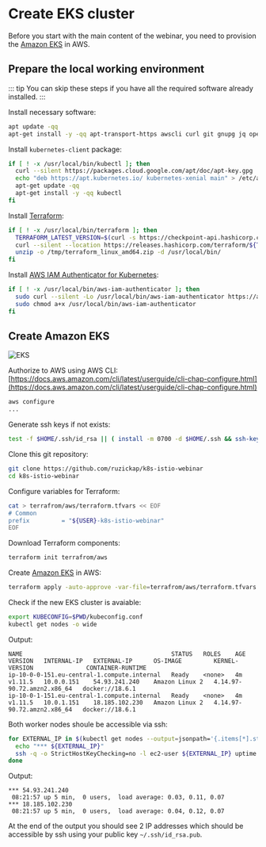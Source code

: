 # Create EKS cluster

Before you start with the main content of the webinar, you need to provision
the [Amazon EKS](https://aws.amazon.com/eks/) in AWS.

## Prepare the local working environment

::: tip
You can skip these steps if you have all the required software already
installed.
:::

Install necessary software:

```bash
apt update -qq
apt-get install -y -qq apt-transport-https awscli curl git gnupg jq openssh-client psmisc siege sudo unzip vim > /dev/null
```

Install `kubernetes-client` package:

```bash
if [ ! -x /usr/local/bin/kubectl ]; then
  curl --silent https://packages.cloud.google.com/apt/doc/apt-key.gpg | apt-key add -
  echo "deb https://apt.kubernetes.io/ kubernetes-xenial main" > /etc/apt/sources.list.d/kubernetes.list
  apt-get update -qq
  apt-get install -y -qq kubectl
fi
```

Install [Terraform](https://www.terraform.io/):

```bash
if [ ! -x /usr/local/bin/terraform ]; then
  TERRAFORM_LATEST_VERSION=$(curl -s https://checkpoint-api.hashicorp.com/v1/check/terraform | jq -r -M ".current_version")
  curl --silent --location https://releases.hashicorp.com/terraform/${TERRAFORM_LATEST_VERSION}/terraform_${TERRAFORM_LATEST_VERSION}_linux_amd64.zip --output /tmp/terraform_linux_amd64.zip
  unzip -o /tmp/terraform_linux_amd64.zip -d /usr/local/bin/
fi
```

Install [AWS IAM Authenticator for Kubernetes](https://github.com/kubernetes-sigs/aws-iam-authenticator):

```bash
if [ ! -x /usr/local/bin/aws-iam-authenticator ]; then
  sudo curl --silent -Lo /usr/local/bin/aws-iam-authenticator https://amazon-eks.s3-us-west-2.amazonaws.com/1.11.5/2018-12-06/bin/linux/amd64/aws-iam-authenticator
  sudo chmod a+x /usr/local/bin/aws-iam-authenticator
fi
```

## Create Amazon EKS

![EKS](https://raw.githubusercontent.com/aws-samples/eks-workshop/master/static/images/3-service-animated.gif
"EKS")

Authorize to AWS using AWS CLI: [https://docs.aws.amazon.com/cli/latest/userguide/cli-chap-configure.html](https://docs.aws.amazon.com/cli/latest/userguide/cli-chap-configure.html)

```bash
aws configure
...
```

Generate ssh keys if not exists:

```bash
test -f $HOME/.ssh/id_rsa || ( install -m 0700 -d $HOME/.ssh && ssh-keygen -b 2048 -t rsa -f $HOME/.ssh/id_rsa -q -N "" )
```

Clone this git repository:

```bash
git clone https://github.com/ruzickap/k8s-istio-webinar
cd k8s-istio-webinar
```

Configure variables for Terraform:

```bash
cat > terrafrom/aws/terraform.tfvars << EOF
# Common
prefix         = "${USER}-k8s-istio-webinar"
EOF
```

Download Terraform components:

```bash
terraform init terrafrom/aws
```

Create [Amazon EKS](https://aws.amazon.com/eks/) in AWS:

```bash
terraform apply -auto-approve -var-file=terrafrom/aws/terraform.tfvars terrafrom/aws
```

Check if the new EKS cluster is avaiable:

```bash
export KUBECONFIG=$PWD/kubeconfig.conf
kubectl get nodes -o wide
```

Output:

```shell
NAME                                          STATUS   ROLES    AGE   VERSION   INTERNAL-IP   EXTERNAL-IP      OS-IMAGE         KERNEL-VERSION               CONTAINER-RUNTIME
ip-10-0-0-151.eu-central-1.compute.internal   Ready    <none>   4m    v1.11.5   10.0.0.151    54.93.241.240    Amazon Linux 2   4.14.97-90.72.amzn2.x86_64   docker://18.6.1
ip-10-0-1-151.eu-central-1.compute.internal   Ready    <none>   4m    v1.11.5   10.0.1.151    18.185.102.230   Amazon Linux 2   4.14.97-90.72.amzn2.x86_64   docker://18.6.1
```

Both worker nodes shoule be accessible via ssh:

```bash
for EXTERNAL_IP in $(kubectl get nodes --output=jsonpath='{.items[*].status.addresses[?(@.type=="ExternalIP")].address}'); do
  echo "*** ${EXTERNAL_IP}"
  ssh -q -o StrictHostKeyChecking=no -l ec2-user ${EXTERNAL_IP} uptime
done
```

Output:

```shell
*** 54.93.241.240
 08:21:57 up 5 min,  0 users,  load average: 0.03, 0.11, 0.07
*** 18.185.102.230
 08:21:57 up 5 min,  0 users,  load average: 0.04, 0.12, 0.07
```

At the end of the output you should see 2 IP addresses which
should be accessible by ssh using your public key `~/.ssh/id_rsa.pub`.
